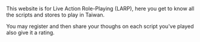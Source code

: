 This website is for Live Action Role-Playing (LARP), here you get to know all the scripts and stores to play in Taiwan.

You may register and then share your thoughs on each script you've played also give it a rating.
